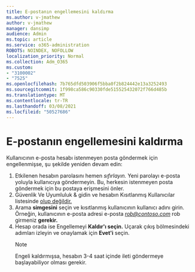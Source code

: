 ```yaml
---
title: E-postanın engellemesini kaldırma
ms.author: v-jmathew
author: v-jmathew
manager: dansimp
audience: Admin
ms.topic: article
ms.service: o365-administration
ROBOTS: NOINDEX, NOFOLLOW
localization_priority: Normal
ms.collection: Adm_O365
ms.custom:
- "3100002"
- "7525"
ms.openlocfilehash: 7b765dfd503906f5bba0f2b824442e13a3252493
ms.sourcegitcommit: 1f998ca586c90330fde515525432072f766d485b
ms.translationtype: MT
ms.contentlocale: tr-TR
ms.lasthandoff: 03/08/2021
ms.locfileid: "50527686"
---
```

# <a name="unblock-email"></a>E-postanın engellemesini kaldırma

Kullanıcının e-posta hesabı istenmeyen posta göndermek için engellenmişse, şu şekilde yeniden devam edin:

1. Etkilenen hesabın parolasını hemen *sıfırlayın.* Yeni parolayı e-posta yoluyla kullanıcıya göndermeyin. Bu, herkesin istenmeyen posta göndermek için bu postaya erişmesini önler.
2. Güvenlik Ve Uyumluluk & gidin ve hesabın Kısıtlanmış Kullanıcılar listesinde [olup değildir.](https://protection.office.com/#/restrictedusers)
3. Arama **simgesini** seçin ve kısıtlanmış kullanıcının kullanıcı adını girin. Örneğin, kullanıcının e-posta adresi e-posta *rob@contoso.com* rob girmeniz **gerekir.**
4. Hesap orada ise Engellemeyi **Kaldır'ı seçin.** Uçarak çıkış bölmesindeki adımları izleyin ve onaylamak için **Evet'i** seçin.  
    > [!NOTE]
    > Engeli kaldırmışsa, hesabın 3-4 saat içinde ileti göndermeye başlayabiliyor olması gerekir.
